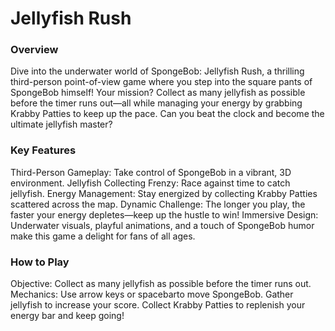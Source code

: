 # Jellyfish Rush

### Overview
Dive into the underwater world of SpongeBob: Jellyfish Rush, a thrilling third-person point-of-view game where you step into the square pants of SpongeBob himself! Your mission? Collect as many jellyfish as possible before the timer runs out—all while managing your energy by grabbing Krabby Patties to keep up the pace. Can you beat the clock and become the ultimate jellyfish master?

### Key Features
Third-Person Gameplay: Take control of SpongeBob in a vibrant, 3D environment.
Jellyfish Collecting Frenzy: Race against time to catch jellyfish.
Energy Management: Stay energized by collecting Krabby Patties scattered across the map.
Dynamic Challenge: The longer you play, the faster your energy depletes—keep up the hustle to win!
Immersive Design: Underwater visuals, playful animations, and a touch of SpongeBob humor make this game a delight for fans of all ages.

### How to Play
Objective: Collect as many jellyfish as possible before the timer runs out.
Mechanics:
Use arrow keys or spacebarto move SpongeBob.
Gather jellyfish to increase your score.
Collect Krabby Patties to replenish your energy bar and keep going!
